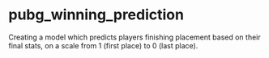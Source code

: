 # pubg_winning_prediction
Creating a model which predicts players finishing placement based on their final stats, on a scale from 1 (first place) to 0 (last place).
